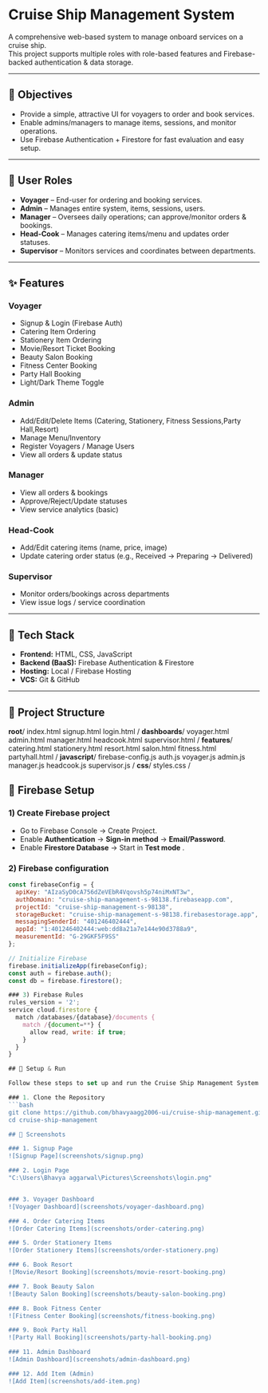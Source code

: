 # Cruise Ship Management System

A comprehensive web-based system to manage onboard services on a cruise ship.  
This project supports multiple roles with role-based features and Firebase-backed authentication & data storage.

---

## 🎯 Objectives
- Provide a simple, attractive UI for voyagers to order and book services.
- Enable admins/managers to manage items, sessions, and monitor operations.
- Use Firebase Authentication + Firestore for fast evaluation and easy setup.

---

## 👥 User Roles

- **Voyager** – End-user for ordering and booking services.
- **Admin** – Manages entire system, items, sessions, users.
- **Manager** – Oversees daily operations; can approve/monitor orders & bookings.
- **Head-Cook** – Manages catering items/menu and updates order statuses.
- **Supervisor** – Monitors services and coordinates between departments.

---

## ✨ Features

### Voyager
- Signup & Login (Firebase Auth)
- Catering Item Ordering
- Stationery Item Ordering
- Movie/Resort Ticket Booking
- Beauty Salon Booking
- Fitness Center Booking
- Party Hall Booking
- Light/Dark Theme Toggle

### Admin
- Add/Edit/Delete Items (Catering, Stationery, Fitness Sessions,Party Hall,Resort)
- Manage Menu/Inventory
- Register Voyagers / Manage Users
- View all orders & update status

### Manager
- View all orders & bookings
- Approve/Reject/Update statuses
- View service analytics (basic)

### Head-Cook
- Add/Edit catering items (name, price, image)
- Update catering order status (e.g., Received → Preparing → Delivered)

### Supervisor
- Monitor orders/bookings across departments
- View issue logs / service coordination

---

## 🧰 Tech Stack
- **Frontend:** HTML, CSS, JavaScript
- **Backend (BaaS):** Firebase Authentication & Firestore
- **Hosting:** Local / Firebase Hosting
- **VCS:** Git & GitHub

---

## 📁 Project Structure 
**root**/
  index.html
  signup.html
  login.html
/
**dashboards**/
  voyager.html
  admin.html
  manager.html
  headcook.html
  supervisor.html
/
**features**/
  catering.html
  stationery.html
  resort.html
  salon.html
  fitness.html
  partyhall.html
/
**javascript**/
  firebase-config.js
  auth.js
  voyager.js
  admin.js
  manager.js
  headcook.js
  supervisor.js
/
**css**/
  styles.css
/
## 🔐 Firebase Setup

### 1) Create Firebase project
- Go to Firebase Console → Create Project.
- Enable **Authentication** → **Sign-in method** → **Email/Password**.
- Enable **Firestore Database** → Start in **Test mode** .

### 2) Firebase configuration
```javascript
const firebaseConfig = {
  apiKey: "AIzaSyD0cA756dZeVEbR4Vqovsh5p74niMxNT3w",
  authDomain: "cruise-ship-management-s-98138.firebaseapp.com",
  projectId: "cruise-ship-management-s-98138",
  storageBucket: "cruise-ship-management-s-98138.firebasestorage.app",
  messagingSenderId: "401246402444",
  appId: "1:401246402444:web:dd8a21a7e144e90d3788a9",
  measurementId: "G-29GKF5F9SS"
};

// Initialize Firebase
firebase.initializeApp(firebaseConfig);
const auth = firebase.auth();
const db = firebase.firestore();

### 3) Firebase Rules
rules_version = '2';
service cloud.firestore {
  match /databases/{database}/documents {
    match /{document=**} {
      allow read, write: if true;
    }
  }
}

## 🚀 Setup & Run

Follow these steps to set up and run the Cruise Ship Management System project on your local machine:

### 1. Clone the Repository
```bash
git clone https://github.com/bhavyaagg2006-ui/cruise-ship-management.git
cd cruise-ship-management

## 📸 Screenshots

### 1. Signup Page
![Signup Page](screenshots/signup.png)

### 2. Login Page
"C:\Users\Bhavya aggarwal\Pictures\Screenshots\login.png"


### 3. Voyager Dashboard
![Voyager Dashboard](screenshots/voyager-dashboard.png)

### 4. Order Catering Items
![Order Catering Items](screenshots/order-catering.png)

### 5. Order Stationery Items
![Order Stationery Items](screenshots/order-stationery.png)

### 6. Book Resort 
![Movie/Resort Booking](screenshots/movie-resort-booking.png)

### 7. Book Beauty Salon
![Beauty Salon Booking](screenshots/beauty-salon-booking.png)

### 8. Book Fitness Center
![Fitness Center Booking](screenshots/fitness-booking.png)

### 9. Book Party Hall
![Party Hall Booking](screenshots/party-hall-booking.png)

### 11. Admin Dashboard
![Admin Dashboard](screenshots/admin-dashboard.png)

### 12. Add Item (Admin)
![Add Item](screenshots/add-item.png)







